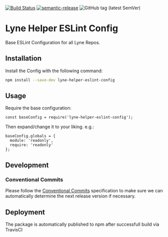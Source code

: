 [![Build Status](https://travis-ci.com/lyne-design-system/lyne-helper-eslint-config.svg?branch=master)](https://travis-ci.com/lyne-design-system/lyne-helper-eslint-config) [![semantic-release](https://img.shields.io/badge/%20%20%F0%9F%93%A6%F0%9F%9A%80-semantic--release-e10079.svg)](https://github.com/semantic-release/semantic-release) ![GitHub tag (latest SemVer)](https://img.shields.io/github/v/tag/lyne-design-system/lyne-helper-eslint-config?label=release)

# Lyne Helper ESLint Config

Base ESLint Configuration for all Lyne Repos.

## Installation

Install the Config with the following command:
```bash
npm install --save-dev lyne-helper-eslint-config
```

## Usage

Require the base configuration:
```
const baseConfig = require('lyne-helper-eslint-config');
```

Then expand/change it to your liking. e.g.:

```
baseConfig.globals = {
  module: 'readonly',
  require: 'readonly'
};
```

## Development

### Conventional Commits

Please follow the [Conventional Commits](https://www.conventionalcommits.org/en/v1.0.0/) specification to make sure we can automatically determine the next release version if necessary.

## Deployment

The package is automatically published to npm after successfull build via TravisCI

